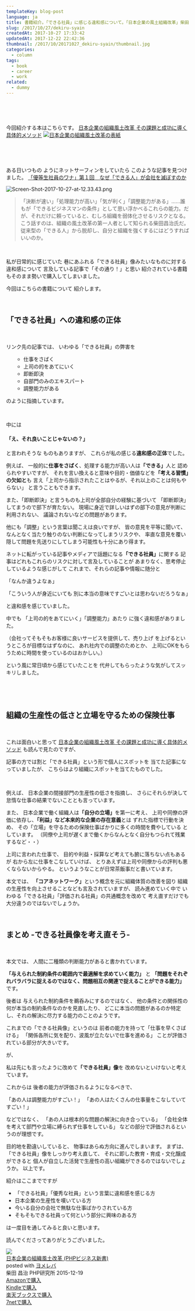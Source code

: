 ```yaml
---
templateKey: blog-post
language: ja
title: 書籍紹介。「できる社員」に感じる違和感について。「日本企業の風土組織改革」柴田 昌治
slug: /2017/10/27/dekiru-syain
createdAt: 2017-10-27 17:33:42
updatedAt: 2017-12-22 22:42:36
thumbnail: /2017/10/20171027_dekiru-syain/thumbnail.jpg
categories:
  - column
tags:
  - book
  - career
  - work
related:
  - dummy
---
```


&nbsp;

&nbsp;

今回紹介する本はこちらです。
<a href="http://amzn.to/2hd3wXe">日本企業の組織風土改革 その課題と成功に導く具体的メソッド</a>
<a href="https://www.amazon.co.jp/dp/B019OQ2HR4/ref=as_li_ss_il?_encoding=UTF8&amp;btkr=1&amp;linkCode=li2&amp;tag=llg01-22&amp;linkId=8105d69f6b1235cc782bceb79338695a" target="_blank" rel="noopener noreferrer"><img src="//ws-fe.amazon-adsystem.com/widgets/q?_encoding=UTF8&amp;ASIN=B019OQ2HR4&amp;Format=_SL160_&amp;ID=AsinImage&amp;MarketPlace=JP&amp;ServiceVersion=20070822&amp;WS=1&amp;tag=llg01-22" border="0" alt="日本企業の組織風土改革の表紙"/></a><img style="border: none !important; margin: 0px !important;" src="https://ir-jp.amazon-adsystem.com/e/ir?t=llg01-22&amp;l=li2&amp;o=9&amp;a=B019OQ2HR4" alt="" width="1" height="1" border="0" />

&nbsp;

&nbsp;

ある日いつもの
ようにネットサーフィンをしていたら
このような記事を見つけました。
<a href="http://shuchi.php.co.jp/the21/detail/2881">「優等生社員のワナ」第１回　なぜ「できる人」が会社を滅ぼすのか</a>

<img class="post-image" src="https://statics.ver-1-0.xyz/uploads/2017/10/20171027_dekiru-syain/Screen-Shot-2017-10-27-at-12.33.43.png" alt="Screen-Shot-2017-10-27-at-12.33.43.png"/>
<blockquote>「決断が速い」「処理能力が高い」「気が利く」「調整能力がある」……誰もが「できるビジネスマンの条件」として思い浮かべるこれらの能力。だが、それだけに頼っていると、むしろ組織を弱体化させるリスクとなる。こう話すのは、組織の風土改革の第一人者として知られる柴田昌治氏だ。従来型の「できる人」から脱却し、自分と組織を強くするにはどうすればいいのか。</blockquote>
&nbsp;

私が日常的に感じていた
巷にあふれる「できる社員」像みたいなものに対する違和感について
言及している記事で「その通り！」と思い
紹介されている書籍もそのまま勢いで購入してしまいました。

今回はこちらの書籍について
紹介します。

<div class="adsense-double-rect"></div>

&nbsp;
<h2 class="chapter">「できる社員」への違和感の正体</h2>
&nbsp;

リンク先の記事では、
いわゆる「できる社員」の弊害を
<ul>
 	<li style="list-style-type: none;">
<ul>
 	<li>仕事をさばく</li>
 	<li>上司の的をあてにいく</li>
 	<li>即断即決</li>
 	<li>自部門のみのエキスパート</li>
 	<li>調整能力がある</li>
</ul>
</li>
</ul>
のように指摘しています。

&nbsp;

中には
<h4>「え、それ良いことじゃないの？」</h4>
と言われそうな
ものもありますが、
これらが私の感じる<strong>違和感の正体</strong>でした。

例えば、
一般的に<strong>仕事をさばく</strong>、処理する能力が高い人は<strong>「できる」</strong>人と
認められやすいですが、
それを言い換えると意味や目的・価値などを<strong>「考える習慣」の欠如と</strong>も
言え「上司から指示されたことはやるが、それ以上のことは何もやらない」
と言うこともできます。

また、「即断即決」と言うものも上司が全部自分の経験に基づいて
「即断即決」してまうので部下が育たない。
現場に身近で詳しいはずの部下の意見が判断に利用されない、
議論されないなどの問題があります。

他にも「調整」という言葉は聞こえは良いですが、
皆の意見を平等に聞いて、なんとなく当たり触りのない判断になってしまうリスクや、
率直な意見を覆い隠して問題を先送りにしてしまう可能性も十分にあり得ます。

ネットに転がっている記事やメディアで話題になる<strong>「できる社員」</strong>に関する
記事はどれもこれらのリスクに対して言及していることが
あまりなく、思考停止しているような感じがして
これまで、それらの記事や情報に随分と

「なんか違うよなぁ」

「こういう人が身近にいても
別に本当の意味ですごいとは思わないだろうなぁ」

と違和感を感じていました。

中でも
「上司の的をあてにいく」「調整能力」あたり
に強く違和感がありました。

（会社ってそもそもお客様に良いサービスを提供して、売り上げ
を上げるというところが目標なはずなのに、
あれ社内での調整のためとか、
上司にOKをもらうために時間を使っているのはおかしい。）

という風に常日頃から感じていたことを
代弁してもらったような気がしてスッキリしました。

&nbsp;

&nbsp;
<h2 class="chapter">組織の生産性の低さと立場を守るための保険仕事</h2>
&nbsp;

これは面白いと思って
<a href="http://amzn.to/2hd3wXe">日本企業の組織風土改革 その課題と成功に導く具体的メソッド</a>
も読んで見たのですが、

記事の方では割と「できる社員」という形で個人にスポットを
当てた記事になっていましたが、
こちらはより組織にスポットを当てたものでした。

&nbsp;

例えば、
日本企業の間接部門の生産性の低さを指摘し、
さらにそれらが決して怠惰な仕事の結果でないこととも言っています。

また、
日本企業で働く組織人は<strong>「自分の立場」</strong>を第一に考え、
上司や同僚の評価に依存し、<strong>「利益」など本来的な企業の存在意義</strong>とは
ずれた指標で行動を決め、
その「立場」を守るための保険仕事ばかりに多くの時間を費やしている
としています。
（同僚や上司が遅くまで働くからなんとなく自分もつられて残業するなど・・）

上司に言われた仕事で、
目的や利益・採算など考えても腑に落ちない点もあるが
右から左に仕事をこなしていけば、
とりあえずは上司や同僚からの評判も悪くならないからやる。
というようなことが日常茶飯事だと書いています。

本文では、
<strong>「コアネットワーク」</strong>という概念を元に組織体質の改善を図り
組織の生産性を向上させることなども言及されていますが、
読み進めていく中で
いわゆる「できる社員」「評価される社員」の共通概念を改めて
考え直すだけでも大分違うのではないでしょうか。

&nbsp;
<h2 class="chapter">まとめ -できる社員像を考え直そう-</h2>
&nbsp;

本文では、
人間に二種類の判断能力があると書かれています。

<strong>「与えられた制約条件の範囲内で最適解を求めていく能力」</strong>
と
<strong>「問題をそれぞれバラバラに捉えるのではなく、問題相互の関連で捉えることができる能力」</strong>
です。

後者は
与えられた制約条件を鵜呑みにするのではなく、
他の条件との関係性の何が本当の制約条件なのかを見直したり、
どこに本当の問題があるのか特定し、それの解決に尽力する能力のことのようです。

これまでの「できる社員像」というのは
前者の能力を持って「仕事を早くさばける」
「関係各所に気を配り、波風が立たないで仕事を進める」
ことが評価されている部分が大きいです。

が、

私は先にも言ったように改めて<strong>「できる社員」像</strong>を
改めないといけないと考えています。

これからは
後者の能力が評価されるようになるべきで、

「あの人は調整能力がすごい！」
「あの人はたくさんの仕事量をこなしていてすごい！」

などではなく、
「あの人は根本的な問題の解決に向き合っている」
「会社全体を考えて部門や立場に縛られず仕事をしている」
などの部分で評価されるというのが理想です。

目的地を勘違いしていると、
物事はあらぬ方向に進んでしまいます。
まずは、「できる社員」像をしっかり考え直して、
それに即した教育・育成・文化醸成ができると
個人が自立した活発で生産性の高い組織ができるのではないでしょうか。
以上です。

紹介はここまでですが
<ul>
 	<li>「できる社員」「優秀な社員」という言葉に違和感を感じる方</li>
 	<li>日本企業の生産性を嘆いている方</li>
 	<li>今いる自分の会社で無駄な仕事ばかりされている方</li>
 	<li>そもそもできる社員って何という部分に興味のある方</li>
</ul>
は一度目を通してみると良いと思います。

読んでくださってありがとうございました。
<div class="cstmreba"><div class="booklink-box"><div class="booklink-image"><a href="http://www.amazon.co.jp/exec/obidos/asin/4569829740/llg01-22/" target="_blank" rel="nofollow" ><img src="https://images-fe.ssl-images-amazon.com/images/I/510WwA0rhEL._SL320_.jpg" style="border: none;" /></a></div><div class="booklink-info"><div class="booklink-name"><a href="http://www.amazon.co.jp/exec/obidos/asin/4569829740/llg01-22/" target="_blank" rel="nofollow" >日本企業の組織風土改革 (PHPビジネス新書)</a><div class="booklink-powered-date">posted with <a href="https://yomereba.com" rel="nofollow" target="_blank">ヨメレバ</a></div></div><div class="booklink-detail">柴田 昌治 PHP研究所 2015-12-19    </div><div class="booklink-link2"><div class="shoplinkamazon"><a href="http://www.amazon.co.jp/exec/obidos/asin/4569829740/llg01-22/" target="_blank" rel="nofollow" >Amazonで購入</a></div><div class="shoplinkkindle"><a href="http://www.amazon.co.jp/exec/obidos/ASIN/B019OQ2HR4/llg01-22/" target="_blank" rel="nofollow" >Kindleで購入</a></div><div class="shoplinkrakuten"><a href="https://hb.afl.rakuten.co.jp/hgc/163854b7.d97e8d5b.163854b8.3c41ae34/?pc=http%3A%2F%2Fbooks.rakuten.co.jp%2Frb%2F13523236%2F%3Fscid%3Daf_ich_link_urltxt%26m%3Dhttp%3A%2F%2Fm.rakuten.co.jp%2Fev%2Fbook%2F" target="_blank" rel="nofollow" >楽天ブックスで購入</a></div><div class="shoplinkseven"><a href="https://px.a8.net/svt/ejp?a8mat=2TXHHI+FDP7OQ+2N1Y+BW8O2&a8ejpredirect=http%3A%2F%2F7af-ent.omni7.jp%2Frelay%2Faffiliate%2FentranceProcess.do%3Furl%3Dhttp%253A%252F%252F7net.omni7.jp%252Fsearch%252F%253FsearchKeywordFlg%253D1%2526keyword%253D4-56-982974-6%252520%25257C%2525204-569-82974-6%252520%25257C%2525204-5698-2974-6%252520%25257C%2525204-56982-974-6%252520%25257C%2525204-569829-74-6%252520%25257C%2525204-5698297-4-6" target="_blank" rel="nofollow" >7netで購入</a><img border="0" width="1" height="1" src="https://www17.a8.net/0.gif?a8mat=2TXHHI+FDP7OQ+2N1Y+BW8O2" alt=""></div>            	  	  	  	</div></div><div class="booklink-footer"></div></div></div>
&nbsp;

<div class="adsense-double-rect"></div>
